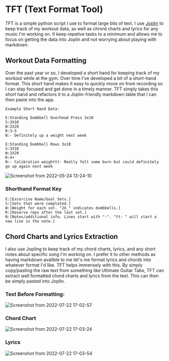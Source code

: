 # TFT (Text Format Tool)
TFT is a simple python script I use to format large bits of text. I use [Joplin](https://joplinapp.org/) to keep track of my workout data, as well as chrord charts and lyrics for any music I'm working on. It keep repetive tasks to a minimum and allows me to focus on getting the data into Joplin and not worrying about playing with markdown.

## Workout Data Formatting
Over the past year or so, I developed a short hand for keeping track of my workout while at the gym. Over time I've developed a bit of a short-hand format. This short hand makes it easy to quickly move on from recording so I can stay focused and get done in a timely manner. TFT simply takes this short hand and refactors it to a Joplin-friendly markdown table that I can then paste into the app.

```
Example Short Hand Data:

E:Standing Dumbbell Overhead Press 3x10
S:3X10
W:2X20
R:3-5
N:- Definitely up a weight next week

E:Standing Dumbbell Rows 3x10
S:3X10
W:2X20
R:4+
N:- Calibration weighttt- Really felt some burn but could definitely go up again next week
```
![Screenshot from 2022-05-24 13-24-10](https://user-images.githubusercontent.com/105478928/170095591-e3554f53-bbb0-4328-b3c2-8fac6fe99aca.png)

### Shorthand Format Key

```
E:[Excercise Name/Goal Sets.]
S:[Sets that were completed.]
W:[Weight for each set. "2X_" indicates dumbbells.]
R:[Reserve reps after the last set.]
N:[Notes/additional info. Lines start with "-". "tt- " will start a new line in the note.]
```
## Chord Charts and Lyrics Extraction
I also use Jopling to keep track of my chord charts, lyrics, and any short notes about specific song I'm working on. I prefer it to other methods as having markdown avalible to me let's me format lyrics and chords into whatever format I'd like. TFT helps immensely with this. By simply copy/pasting the raw text from something like Ultimate Guitar Tabs, TFT can extract well formatted chord charts and lyrics from the text. This can then be simply pasted into Joplin.

### Text Before Formatting:
![Screenshot from 2022-07-22 17-02-57](https://user-images.githubusercontent.com/105478928/180582529-70c9c47d-dc87-445a-95df-f7aedb186372.png)

### Chord Chart
![Screenshot from 2022-07-22 17-03-24](https://user-images.githubusercontent.com/105478928/180582584-412fa388-e4b7-4bcb-a6cf-4d3fab6f4568.png)

### Lyrics
![Screenshot from 2022-07-22 17-03-54](https://user-images.githubusercontent.com/105478928/180582593-705cc0fc-d0b3-423f-86ef-41d2935d129d.png)
